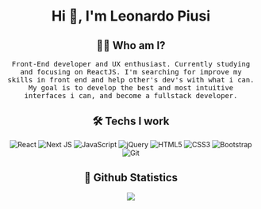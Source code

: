 <h1 align="center">Hi 👋, I'm Leonardo Piusi</h1>
<h2 align="center"> 👨‍💻 Who am I?</h2>
<p align="center">
  <samp>
  Front-End developer and UX enthusiast. Currently studying and focusing on ReactJS. I'm searching for improve my skills in front end and help other's dev's  with what i can. My goal is to develop the best and most intuitive interfaces i can, and become a fullstack developer.
  </samp>
 </p>
<h2 align="center"> 🛠 Techs I work </h2>
 <p align="center">
<img alt="React" src="https://img.shields.io/badge/react%20-%2320232a.svg?&style=for-the-badge&logo=react&logoColor=%2361DAFB"/>
  <img alt="Next JS" src="https://img.shields.io/badge/next%20js%20-%23000000.svg?&style=for-the-badge&logo=next.js&logoColor=white"/>
  <img alt="JavaScript" src="https://img.shields.io/badge/javascript%20-%23323330.svg?&style=for-the-badge&logo=javascript&logoColor=%23F7DF1E"/>
  <img alt="jQuery" src="https://img.shields.io/badge/jquery%20-%230769AD.svg?&style=for-the-badge&logo=jquery&logoColor=white"/>
<img alt="HTML5" src="https://img.shields.io/badge/html5%20-%23E34F26.svg?&style=for-the-badge&logo=html5&logoColor=white"/>
<img alt="CSS3" src="https://img.shields.io/badge/css3%20-%231572B6.svg?&style=for-the-badge&logo=css3&logoColor=white"/>
<img alt="Bootstrap" src="https://img.shields.io/badge/bootstrap%20-%23563D7C.svg?&style=for-the-badge&logo=bootstrap&logoColor=white"/>
<img alt="Git" src="https://img.shields.io/badge/git%20-%23F05033.svg?&style=for-the-badge&logo=git&logoColor=white"/>
</p>
<h2 align="center">🐙 Github Statistics </h2>
<p align="center">
<img src="https://github-readme-stats.vercel.app/api?username=piusidev&layout=compact&hide=html&theme=dracula"/>
</p>
